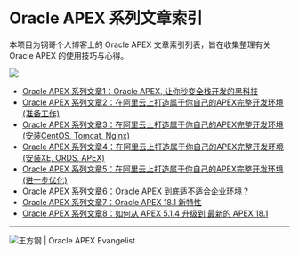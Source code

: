 # Oracle APEX 系列文章索引

本项目为钢哥个人博客上的 Oracle APEX 文章索引列表，旨在收集整理有关 Oracle APEX 的使用技巧与心得。

![](https://camo.githubusercontent.com/47f99616c8a6cf0a0869f9e28f00fc56d08f56d8/68747470733a2f2f7773312e73696e61696d672e636e2f6c617267652f303036427932704f6c79316672396e7538656c64786a3331723131356f776b762e6a7067)

- [Oracle APEX 系列文章1：Oracle APEX, 让你秒变全栈开发的黑科技](https://wangfanggang.com/Oracle/Oracle-APEX/apex-series-1/)
- [Oracle APEX 系列文章2：在阿里云上打造属于你自己的APEX完整开发环境 (准备工作)](https://wangfanggang.com/Oracle/Oracle-APEX/apex-series-2/)
- [Oracle APEX 系列文章3：在阿里云上打造属于你自己的APEX完整开发环境 (安装CentOS, Tomcat, Nginx)](https://wangfanggang.com/Oracle/Oracle-APEX/apex-series-3/)
- [Oracle APEX 系列文章4：在阿里云上打造属于你自己的APEX完整开发环境 (安装XE, ORDS, APEX)](https://wangfanggang.com/Oracle/Oracle-APEX/apex-series-4/)
- [Oracle APEX 系列文章5：在阿里云上打造属于你自己的APEX完整开发环境 (进一步优化)](https://wangfanggang.com/Oracle/Oracle-APEX/apex-series-5/)
- [Oracle APEX 系列文章6：Oracle APEX 到底适不适合企业环境？](https://wangfanggang.com/Oracle/Oracle-APEX/apex-series-6/)
- [Oracle APEX 系列文章7：Oracle APEX 18.1 新特性](https://wangfanggang.com/Oracle/Oracle-APEX/apex-series-7/)
- [Oracle APEX 系列文章8：如何从 APEX 5.1.4 升级到 最新的 APEX 18.1](https://wangfanggang.com/Oracle/Oracle-APEX/apex-series-8/)

---

![王方钢 | Oracle APEX Evangelist](https://ws1.sinaimg.cn/large/006By2pOly1fr2d34nurfj3076076gm2.jpg)
